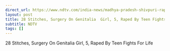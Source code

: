 ```yaml
---
direct_url: https://www.ndtv.com/india-news/madhya-pradesh-shivpuri-rape-case-28-stitches-surgery-on-genitalia-girl-5-raped-by-teen-fights-for-life-7814649
layout: post
title: 28 Stitches, Surgery On Genitalia  Girl, 5, Raped By Teen Fights For Life
subtitle: NDTV
tags: []
---
```


28 Stitches, Surgery On Genitalia  Girl, 5, Raped By Teen Fights For Life
